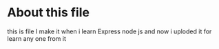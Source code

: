 <h1>About this file</h1>
this is file I make it when i learn Express node js and now i uploded it for learn any one from it
